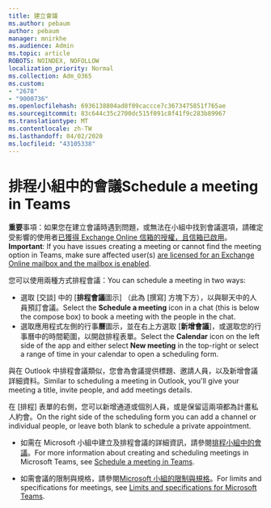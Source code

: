 ```yaml
---
title: 建立會議
ms.author: pebaum
author: pebaum
manager: mnirkhe
ms.audience: Admin
ms.topic: article
ROBOTS: NOINDEX, NOFOLLOW
localization_priority: Normal
ms.collection: Adm_O365
ms.custom:
- "2678"
- "9000736"
ms.openlocfilehash: 6936138804ad8f09caccce7c3673475851f765ae
ms.sourcegitcommit: 83c644c35c2700dc515f091c8f41f9c283b89967
ms.translationtype: MT
ms.contentlocale: zh-TW
ms.lasthandoff: 04/02/2020
ms.locfileid: "43105338"
---
```

# <a name="schedule-a-meeting-in-teams"></a><span data-ttu-id="fc97d-102">排程小組中的會議</span><span class="sxs-lookup"><span data-stu-id="fc97d-102">Schedule a meeting in Teams</span></span>

<span data-ttu-id="fc97d-103">**重要**事項：如果您在建立會議時遇到問題，或無法在小組中找到會議選項，請確定受影響的使用者[已獲得 Exchange Online 信箱的授權，且信箱已啟用](https://docs.microsoft.com/exchange/recipients-in-exchange-online/create-user-mailboxes)。</span><span class="sxs-lookup"><span data-stu-id="fc97d-103">**Important**: If you have issues creating a meeting or cannot find the meeting option in Teams, make sure affected user(s) [are licensed for an Exchange Online mailbox and the mailbox is enabled](https://docs.microsoft.com/exchange/recipients-in-exchange-online/create-user-mailboxes).</span></span>

<span data-ttu-id="fc97d-104">您可以使用兩種方式排程會議：</span><span class="sxs-lookup"><span data-stu-id="fc97d-104">You can schedule a meeting in two ways:</span></span> 

- <span data-ttu-id="fc97d-105">選取 [交談] 中的 [**排程會議**圖示] （此為 [撰寫] 方塊下方），以與聊天中的人員預訂會議。</span><span class="sxs-lookup"><span data-stu-id="fc97d-105">Select the **Schedule a meeting** icon in a chat (this is below the compose box) to book a meeting with the people in the chat.</span></span>
- <span data-ttu-id="fc97d-106">選取應用程式左側的行事**曆**圖示，並在右上方選取 [**新增會議**]，或選取您的行事曆中的時間範圍，以開啟排程表單。</span><span class="sxs-lookup"><span data-stu-id="fc97d-106">Select the **Calendar** icon on the left side of the app and either select **New meeting** in the top-right or select a range of time in your calendar to open a scheduling form.</span></span>

<span data-ttu-id="fc97d-107">與在 Outlook 中排程會議類似，您會為會議提供標題、邀請人員，以及新增會議詳細資料。</span><span class="sxs-lookup"><span data-stu-id="fc97d-107">Similar to scheduling a meeting in  Outlook, you'll give your meeting a title, invite people, and add meetings details.</span></span>

<span data-ttu-id="fc97d-108">在 [排程] 表單的右側，您可以新增通道或個別人員，或是保留這兩項都為計畫私人約會。</span><span class="sxs-lookup"><span data-stu-id="fc97d-108">On the right side of the scheduling form you can add a channel or individual people, or leave both blank to schedule a private appointment.</span></span>

- <span data-ttu-id="fc97d-109">如需在 Microsoft 小組中建立及排程會議的詳細資訊，請參閱[排程小組中的會議](https://support.office.com/article/Schedule-a-meeting-in-Teams-943507a9-8583-4c58-b5d2-8ec8265e04e5)。</span><span class="sxs-lookup"><span data-stu-id="fc97d-109">For more information about creating and scheduling meetings in Microsoft Teams, see [Schedule a meeting in Teams](https://support.office.com/article/Schedule-a-meeting-in-Teams-943507a9-8583-4c58-b5d2-8ec8265e04e5).</span></span>

- <span data-ttu-id="fc97d-110">如需會議的限制與規格，請參閱[Microsoft 小組的限制與規格](https://docs.microsoft.com/microsoftteams/limits-specifications-teams#meetings-and-calls)。</span><span class="sxs-lookup"><span data-stu-id="fc97d-110">For limits and specifications for meetings, see [Limits and specifications for Microsoft Teams](https://docs.microsoft.com/microsoftteams/limits-specifications-teams#meetings-and-calls).</span></span>
